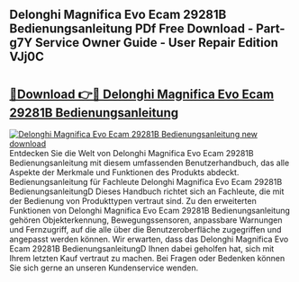 ## Delonghi Magnifica Evo Ecam 29281B Bedienungsanleitung PDf Free Download - Part-g7Y Service Owner Guide - User Repair Edition VJj0C

# <h2><a href="http://df4b2c8.blite.top/?on=Delonghi+Magnifica+Evo+Ecam+29281B+Bedienungsanleitung">🔗Download 👉🔴 Delonghi Magnifica Evo Ecam 29281B Bedienungsanleitung</a></h2>

[![Delonghi Magnifica Evo Ecam 29281B Bedienungsanleitung new download](https://i.imgur.com/lujVjoI.png)](http://df4b2c8.blite.top/?on=Delonghi+Magnifica+Evo+Ecam+29281B+Bedienungsanleitung)
Entdecken Sie die Welt von Delonghi Magnifica Evo Ecam 29281B Bedienungsanleitung mit diesem umfassenden Benutzerhandbuch, das alle Aspekte der Merkmale und Funktionen des Produkts abdeckt. Bedienungsanleitung für Fachleute Delonghi Magnifica Evo Ecam 29281B BedienungsanleitungD Dieses Handbuch richtet sich an Fachleute, die mit der Bedienung von Produkttypen vertraut sind. Zu den erweiterten Funktionen von Delonghi Magnifica Evo Ecam 29281B Bedienungsanleitung gehören Objekterkennung, Bewegungssensoren, anpassbare Warnungen und Fernzugriff, auf die alle über die Benutzeroberfläche zugegriffen und angepasst werden können. Wir erwarten, dass das Delonghi Magnifica Evo Ecam 29281B BedienungsanleitungD Ihnen dabei geholfen hat, sich mit Ihrem letzten Kauf vertraut zu machen. Bei Fragen oder Bedenken können Sie sich gerne an unseren Kundenservice wenden.
